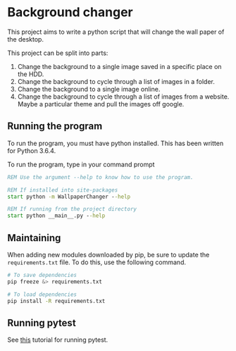 # Background changer

This project aims to write a python script that will change the wall paper of the desktop.

This project can be split into parts:

1. Change the background to a single image saved in a specific place on the HDD.
2. Change the background to cycle through a list of images in a folder.
3. Change the background to a single image online.
4. Change the background to cycle through a list of images from a website. Maybe a particular theme and pull the images off google.


## Running the program

To run the program, you must have python installed. This has been written for Python 3.6.4.

To run the program, type in your command prompt

```bat
REM Use the argument --help to know how to use the program.

REM If installed into site-packages
start python -m WallpaperChanger --help

REM If running from the project directory
start python __main__.py --help
```

## Maintaining

When adding new modules downloaded by pip, be sure to update the `requirements.txt` file. To do this, use the following command.

```bash
# To save dependencies
pip freeze &> requirements.txt

# To load dependencies
pip install -R requirements.txt
```

## Running pytest

See [this](https://docs.pytest.org/en/latest/getting-started.html) tutorial for running pytest.
